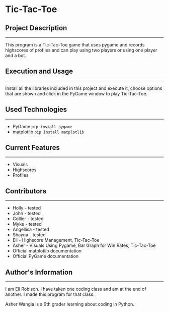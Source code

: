 # Tic-Tac-Toe

## Project Description
---
This program is a Tic-Tac-Toe game that uses pygame and records highscores of profiles and can play using two players or using one player and a bot.

## Execution and Usage
---
Install all the libraries included in this project and execute it, choose options that are shown and click in the PyGame window to play Tic-Tac-Toe.

## Used Technologies
---
+ PyGame
`pip install pygame`
+ matplotlib
`pip install matplotlib`

## Current Features
---
+ Visuals
+ Highscores
+ Profiles

## Contributors
---
+ Holly - tested
+ John - tested
+ Collier - tested
+ Myke - tested
+ Angellisa - tested
+ Shayna - tested
+ Eli - Highscore Management, Tic-Tac-Toe
+ Asher - Visuals Using Pygame, Bar Graph for Win Rates, Tic-Tac-Toe
+ Official matplotlib documentation
+ Official PyGame documentation
## Author's Information
---
I am Eli Robison. I have taken one coding class and am at the end of another. I made this program for that class.

Asher Wangia is a 9th grader learning about coding in Python.